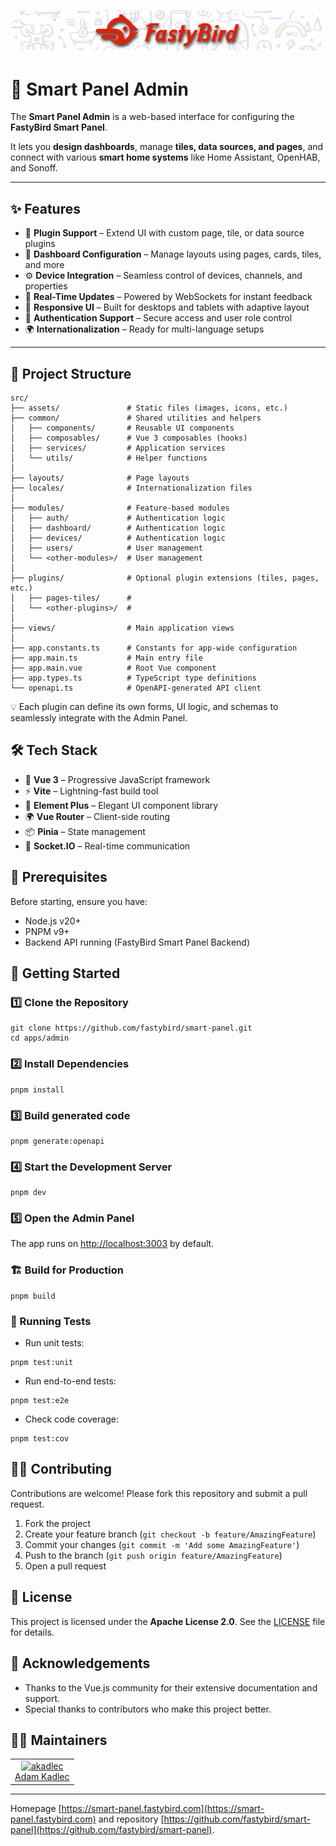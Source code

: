 <p align="center">
	<img src="https://github.com/fastybird/.github/blob/main/assets/repo_title.png?raw=true" alt="FastyBird"/>
</p>

# 🚀 Smart Panel Admin

The **Smart Panel Admin** is a web-based interface for configuring the **FastyBird Smart Panel**.

It lets you **design dashboards**, manage **tiles, data sources, and pages**, and connect with various **smart home systems** like Home Assistant, OpenHAB, and Sonoff.

---

## ✨ Features

- 🧩 **Plugin Support** – Extend UI with custom page, tile, or data source plugins
- 🧱 **Dashboard Configuration** – Manage layouts using pages, cards, tiles, and more
- ⚙️ **Device Integration** – Seamless control of devices, channels, and properties
- 🔁 **Real-Time Updates** – Powered by WebSockets for instant feedback
- 📱 **Responsive UI** – Built for desktops and tablets with adaptive layout
- 🔐 **Authentication Support** – Secure access and user role control
- 🌍 **Internationalization** – Ready for multi-language setups

---

## 📂 Project Structure

```plaintext
src/
├── assets/               # Static files (images, icons, etc.)
├── common/               # Shared utilities and helpers
│   ├── components/       # Reusable UI components
│   ├── composables/      # Vue 3 composables (hooks)
│   ├── services/         # Application services
│   └── utils/            # Helper functions
│
├── layouts/              # Page layouts
├── locales/              # Internationalization files
│
├── modules/              # Feature-based modules
│   ├── auth/             # Authentication logic
│   ├── dashboard/        # Authentication logic
│   ├── devices/          # Authentication logic
│   ├── users/            # User management
│   └── <other-modules>/  # User management
│
├── plugins/              # Optional plugin extensions (tiles, pages, etc.)
│   ├── pages-tiles/      #
│   └── <other-plugins>/  #
│
├── views/                # Main application views
│
├── app.constants.ts      # Constants for app-wide configuration
├── app.main.ts           # Main entry file
├── app.main.vue          # Root Vue component
├── app.types.ts          # TypeScript type definitions
└── openapi.ts            # OpenAPI-generated API client
```

💡 Each plugin can define its own forms, UI logic, and schemas to seamlessly integrate with the Admin Panel.

## 🛠️ Tech Stack

- 🚀 **Vue 3** – Progressive JavaScript framework
- ⚡ **Vite** – Lightning-fast build tool
- 🎨 **Element Plus** – Elegant UI component library
- 🌍 **Vue Router** – Client-side routing
- 📦 **Pinia** – State management
- 🔗 **Socket.IO** – Real-time communication

## 🚧 Prerequisites

Before starting, ensure you have:

- Node.js v20+
- PNPM v9+
- Backend API running (FastyBird Smart Panel Backend)

## 🚀 Getting Started

### 1️⃣ Clone the Repository

```shell
git clone https://github.com/fastybird/smart-panel.git
cd apps/admin
```

### 2️⃣ Install Dependencies

```shell
pnpm install
```

### 3️⃣ Build generated code

```shell
pnpm generate:openapi
```

### 4️⃣ Start the Development Server

```shell
pnpm dev
```

### 5️⃣ Open the Admin Panel

The app runs on [http://localhost:3003](http://localhost:3003) by default.

### 🏗️ Build for Production

```shell
pnpm build
```

### 🧪 Running Tests

- Run unit tests:
```shell
pnpm test:unit
```

- Run end-to-end tests:
```shell
pnpm test:e2e
```

- Check code coverage:
```shell
pnpm test:cov
```

## 👨‍💻 Contributing

Contributions are welcome! Please fork this repository and submit a pull request.

1. Fork the project
2. Create your feature branch (`git checkout -b feature/AmazingFeature`)
3. Commit your changes (`git commit -m 'Add some AmazingFeature'`)
4. Push to the branch (`git push origin feature/AmazingFeature`)
5. Open a pull request

## 📜 License

This project is licensed under the **Apache License 2.0**. See the [LICENSE](../../LICENSE.md) file for details.

## 🌟 Acknowledgements

- Thanks to the Vue.js community for their extensive documentation and support.
- Special thanks to contributors who make this project better.

## 👨‍💻 Maintainers

<table>
	<tbody>
		<tr>
			<td align="center">
				<a href="https://github.com/akadlec">
					<img alt="akadlec" width="80" height="80" src="https://avatars3.githubusercontent.com/u/1866672?s=460&amp;v=4" />
				</a>
				<br>
				<a href="https://github.com/akadlec">Adam Kadlec</a>
			</td>
		</tr>
	</tbody>
</table>

***
Homepage [https://smart-panel.fastybird.com](https://smart-panel.fastybird.com) and repository [https://github.com/fastybird/smart-panel](https://github.com/fastybird/smart-panel).
